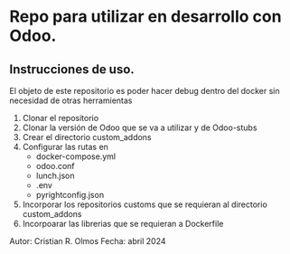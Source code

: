 # Repo para utilizar en desarrollo con Odoo.

## Instrucciones de uso.
El objeto de este repositorio es poder hacer debug dentro del docker sin necesidad de otras herramientas


1. Clonar el repositorio 
2. Clonar la versión de Odoo que se va a utilizar y de Odoo-stubs
3. Crear el directorio custom_addons
4. Configurar las rutas en 
	- docker-compose.yml
	- odoo.conf
	- lunch.json
	- .env
	- pyrightconfig.json
5. Incorporar los repositorios customs que se requieran al directorio custom_addons
6. Incorpoarar las librerias que se requieran a Dockerfile

Autor: Cristian R. Olmos
Fecha: abril 2024
